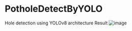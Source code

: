 # PotholeDetectByYOLO
Hole detection using YOLOv8 architecture Result
![image](https://github.com/Nazia07/PotholeDetectByYOLO/assets/10472605/e3f54722-56c4-4eb6-b853-6bd7f134d0db)
